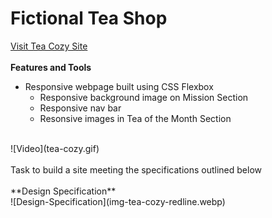 # Fictional Tea Shop<br>
[Visit Tea Cozy Site](https://fquinn454.github.io/TeaCozy/)<br><br>
**Features and Tools**
- Responsive webpage built using CSS Flexbox
  - Responsive background image on Mission Section
  - Responsive nav bar
  - Resonsive images in Tea of the Month Section
<br>
![Video](tea-cozy.gif)
<br><br>
Task to build a site meeting the specifications outlined below<br><br>
**Design Specification**<br>
![Design-Specification](img-tea-cozy-redline.webp)


